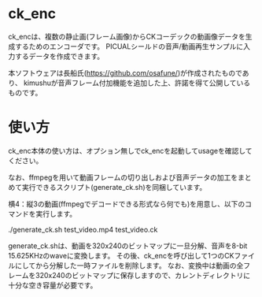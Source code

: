 # ck\_enc

ck\_encは、複数の静止画(フレーム画像)からCKコーデックの動画像データを生成するためのエンコーダです。
PICUALシールドの音声/動画再生サンプルに入力するデータを作成できます。

本ソフトウェアは長船氏(https://github.com/osafune/)が作成されたものであり、
kimushuが音声フレーム付加機能を追加した上、許諾を得て公開しているものです。

# 使い方

ck\_enc本体の使い方は、オプション無しでck\_encを起動してusageを確認してください。

なお、ffmpegを用いて動画フレームの切り出しおよび音声データの加工をまとめて実行できるスクリプト(generate\_ck.sh)を同梱しています。

横4：縦3の動画(ffmpegでデコードできる形式なら何でも)を用意し、以下のコマンドを実行します。

./generate\_ck.sh test\_video.mp4 test\_video.ck

generate\_ck.shは、動画を320x240のビットマップに一旦分解、音声を8-bit 15.625KHzのwaveに変換します。
その後、ck\_encを呼び出して1つのCKファイルにしてから分解した一時ファイルを削除します。
なお、変換中は動画の全フレームを320x240のビットマップに保存しますので、カレントディレクトリに十分な空き容量が必要です。

